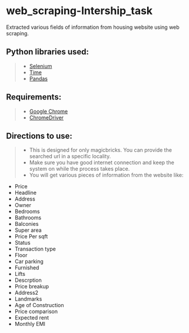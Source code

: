 # web_scraping-Intership_task

Extracted various fields of information from housing website using web scraping. 

## Python libraries used:
> * [Selenium](https://selenium-python.readthedocs.io/)
> * [Time](https://docs.python.org/3/library/time.html)
> * [Pandas](https://pandas.pydata.org/)


## Requirements:
> * [Google Chrome](https://www.google.com/chrome/?brand=CHBD&gclid=CjwKCAjwyo36BRAXEiwA24CwGX-VodFH-_NIx7AhJWESiWlB22zR6GlO1Alc5ruvDkacNNaW7uriohoC1B8QAvD_BwE&gclsrc=aw.ds)
> * [ChromeDriver](https://chromedriver.chromium.org/)

## Directions to use:
> * This is designed for only magicbricks. You can provide the searched url in a specific locality.
> * Make sure you have good internet connection and keep the system on while the process takes place.
> * You will get various pieces of information from the website like:
* Price
* Headline
* Address
* Owner
* Bedrooms
* Bathrooms
* Balconies
* Super area
* Price Per sqft
* Status
* Transaction type
* Floor
* Car parking
* Furnished
* Lifts
* Descrption
* Price breakup
* Address2
* Landmarks
* Age of Construction
* Price comparison
* Expected rent
* Monthly EMI